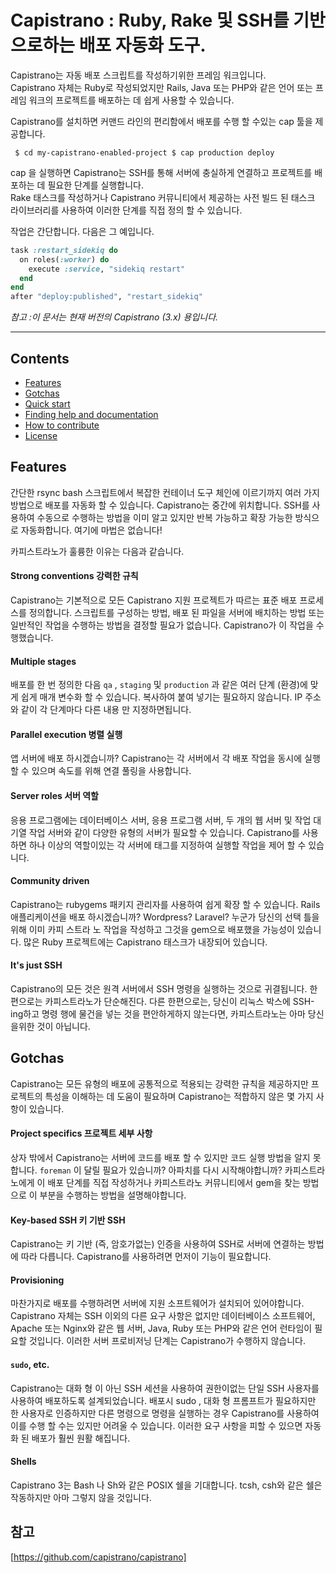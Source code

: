 #  Capistrano : Ruby, Rake 및 SSH를 기반으로하는 배포 자동화 도구.
Capistrano는 자동 배포 스크립트를 작성하기위한 프레임 워크입니다. </br>
Capistrano 자체는 Ruby로 작성되었지만 Rails, Java 또는 PHP와 같은 언어 또는 프레임 워크의 프로젝트를 배포하는 데 쉽게 사용할 수 있습니다. </br>

Capistrano를 설치하면 커맨드 라인의 편리함에서 배포를 수행 할 수있는 cap 툴을 제공합니다.
```
 $ cd my-capistrano-enabled-project $ cap production deploy 
```
cap 을 실행하면 Capistrano는 SSH를 통해 서버에 충실하게 연결하고 프로젝트를 배포하는 데 필요한 단계를 실행합니다. </br>
Rake 태스크를 작성하거나 Capistrano 커뮤니티에서 제공하는 사전 빌드 된 태스크 라이브러리를 사용하여 이러한 단계를 직접 정의 할 수 있습니다. </br>

작업은 간단합니다. 다음은 그 예입니다.

```ruby
task :restart_sidekiq do
  on roles(:worker) do
    execute :service, "sidekiq restart"
  end
end
after "deploy:published", "restart_sidekiq"
```

*참고 :이 문서는 현재 버전의 Capistrano (3.x) 용입니다.*

---

## Contents

* [Features](#features)
* [Gotchas](#gotchas)
* [Quick start](#quick-start)
* [Finding help and documentation](#finding-help-and-documentation)
* [How to contribute](#how-to-contribute)
* [License](#license)

## Features
간단한 rsync bash 스크립트에서 복잡한 컨테이너 도구 체인에 이르기까지 여러 가지 방법으로 배포를 자동화 할 수 있습니다. Capistrano는 중간에 위치합니다. SSH를 사용하여 수동으로 수행하는 방법을 이미 알고 있지만 반복 가능하고 확장 가능한 방식으로 자동화합니다. 여기에 마법은 없습니다!

카피스트라노가 훌륭한 이유는 다음과 같습니다.

#### Strong conventions 강력한 규칙
Capistrano는 기본적으로 모든 Capistrano 지원 프로젝트가 따르는 표준 배포 프로세스를 정의합니다. 스크립트를 구성하는 방법, 배포 된 파일을 서버에 배치하는 방법 또는 일반적인 작업을 수행하는 방법을 결정할 필요가 없습니다. Capistrano가 이 작업을 수행했습니다.

#### Multiple stages 
배포를 한 번 정의한 다음 `qa` , `staging` 및 `production` 과 같은 여러 단계 (환경)에 맞게 쉽게 매개 변수화 할 수 있습니다. 복사하여 붙여 넣기는 필요하지 않습니다. IP 주소와 같이 각 단계마다 다른 내용 만 지정하면됩니다.

#### Parallel execution 병렬 실행
앱 서버에 배포 하시겠습니까? Capistrano는 각 서버에서 각 배포 작업을 동시에 실행할 수 있으며 속도를 위해 연결 풀링을 사용합니다.

#### Server roles 서버 역할
응용 프로그램에는 데이터베이스 서버, 응용 프로그램 서버, 두 개의 웹 서버 및 작업 대기열 작업 서버와 같이 다양한 유형의 서버가 필요할 수 있습니다. Capistrano를 사용하면 하나 이상의 역할이있는 각 서버에 태그를 지정하여 실행할 작업을 제어 할 수 있습니다.

#### Community driven 
Capistrano는 rubygems 패키지 관리자를 사용하여 쉽게 확장 할 수 있습니다. Rails 애플리케이션을 배포 하시겠습니까?  Wordpress? Laravel? 누군가 당신의 선택 틀을 위해 이미 카피 스트라 노 작업을 작성하고 그것을 gem으로 배포했을 가능성이 있습니다. 많은 Ruby 프로젝트에는 Capistrano 태스크가 내장되어 있습니다.

#### It's just SSH
Capistrano의 모든 것은 원격 서버에서 SSH 명령을 실행하는 것으로 귀결됩니다. 한편으로는 카피스트라노가 단순해진다. 다른 한편으로는, 당신이 리눅스 박스에 SSH-ing하고 명령 행에 물건을 넣는 것을 편안하게하지 않는다면, 카피스트라노는 아마 당신을위한 것이 아닙니다.

## Gotchas
Capistrano는 모든 유형의 배포에 공통적으로 적용되는 강력한 규칙을 제공하지만 프로젝트의 특성을 이해하는 데 도움이 필요하며 Capistrano는 적합하지 않은 몇 가지 사항이 있습니다.

#### Project specifics 프로젝트 세부 사항
상자 밖에서 Capistrano는 서버에 코드를 배포 할 수 있지만 코드 실행 방법을 알지 못합니다. `foreman` 이 달릴 필요가 있습니까? 아파치를 다시 시작해야합니까? 카피스트라노에게 이 배포 단계를 직접 작성하거나 카피스트라노 커뮤니티에서 gem을 찾는 방법으로 이 부분을 수행하는 방법을 설명해야합니다.

#### Key-based SSH 키 기반 SSH
Capistrano는 키 기반 (즉, 암호가없는) 인증을 사용하여 SSH로 서버에 연결하는 방법에 따라 다릅니다. Capistrano를 사용하려면 먼저이 기능이 필요합니다.

#### Provisioning
마찬가지로 배포를 수행하려면 서버에 지원 소프트웨어가 설치되어 있어야합니다. Capistrano 자체는 SSH 이외의 다른 요구 사항은 없지만 데이터베이스 소프트웨어, Apache 또는 Nginx와 같은 웹 서버, Java, Ruby 또는 PHP와 같은 언어 런타임이 필요할 것입니다. 이러한 서버 프로비저닝 단계는 Capistrano가 수행하지 않습니다.

#### `sudo`, etc.
Capistrano는 대화 형 이 아닌 SSH 세션을 사용하여 권한이없는 단일 SSH 사용자를 사용하여 배포하도록 설계되었습니다. 배포시 sudo , 대화 형 프롬프트가 필요하지만 한 사용자로 인증하지만 다른 명령으로 명령을 실행하는 경우 Capistrano를 사용하여 이를 수행 할 수는 있지만 어려울 수 있습니다. 이러한 요구 사항을 피할 수 있으면 자동화 된 배포가 훨씬 원활 해집니다.

#### Shells
Capistrano 3는 Bash 나 Sh와 같은 POSIX 쉘을 기대합니다. tcsh, csh와 같은 쉘은 작동하지만 아마 그렇지 않을 것입니다.

## 참고
 [https://github.com/capistrano/capistrano]
